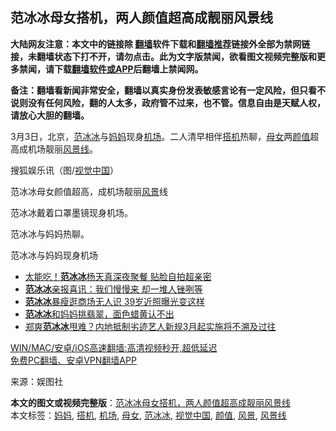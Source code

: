  <h2>范冰冰母女搭机，两人颜值超高成靓丽风景线</h2> <p class="notice"><b>大陆网友注意：本文中的链接除 <a href="https://github.com/bannedbook/fanqiang" >翻墙</a>软件下载和<a href="https://github.com/killgcd/justmysocks/blob/master/README.md">翻墙推荐</a>链接外全部为禁网链接，未翻墙状态下打不开，请勿点击。此为文字版禁闻，欲看图文视频完整版和更多禁闻，请下载<a href="https://github.com/bannedbook/fanqiang">翻墙软件或APP</a>后翻墙上禁闻网。</p><p>备注：翻墙看新闻非常安全，翻墙以真实身份发表敏感言论有一定风险，但只看不说则没有任何风险，翻的人太多，政府管不过来，也不管。信息自由是天赋人权，请放心大胆的翻墙。</b></p>  <div class="entry"> <p id="summary">3月3日，北京，<a href="https://www.bannedbook.org/bnews/tag/%e8%8c%83%e5%86%b0%e5%86%b0/" class="st_tag internal_tag" rel="tag" title="标签 范冰冰 下的日志">范冰冰</a>与<a href="https://www.bannedbook.org/bnews/tag/%e5%a6%88%e5%a6%88/" class="st_tag internal_tag" rel="tag" title="标签 妈妈 下的日志">妈妈</a>现身<a href="https://www.bannedbook.org/bnews/tag/%e6%9c%ba%e5%9c%ba/" class="st_tag internal_tag" rel="tag" title="标签 机场 下的日志">机场</a>。二人清早相伴<a href="https://www.bannedbook.org/bnews/tag/%E6%90%AD%E6%9C%BA/" class="st_tag internal_tag" rel="tag" title="标签 搭机 下的日志">搭机</a>热聊，<a href="https://www.bannedbook.org/bnews/tag/%E6%AF%8D%E5%A5%B3/" class="st_tag internal_tag" rel="tag" title="标签 母女 下的日志">母女</a>两<a href="https://www.bannedbook.org/bnews/tag/%E9%A2%9C%E5%80%BC/" class="st_tag internal_tag" rel="tag" title="标签 颜值 下的日志">颜值</a>超高成机场靓丽<a href="https://www.bannedbook.org/bnews/tag/%E9%A3%8E%E6%99%AF%E7%BA%BF/" class="st_tag internal_tag" rel="tag" title="标签 风景线 下的日志">风景线</a>。</p> <p id="conimg">搜狐娱乐讯（图/<a href="https://www.bannedbook.org/bnews/tag/%E8%A7%86%E8%A7%89%E4%B8%AD%E5%9B%BD/" class="st_tag internal_tag" rel="tag" title="标签 视觉中国 下的日志">视觉中国</a>）</p>  <p>范冰冰母女颜值超高，成机场靓丽<a href="https://www.bannedbook.org/bnews/tag/%E9%A3%8E%E6%99%AF/" class="st_tag internal_tag" rel="tag" title="标签 风景 下的日志">风景</a>线</p> <p>范冰冰戴着口罩墨镜现身机场。</p>  <p>范冰冰与妈妈热聊。</p> <p>范冰冰与妈妈现身机场</p>  <ul class='op-related-articles' title='相关阅读'> <li><a href='https://www.bannedbook.org/bnews/yule/20210304/1497883.html' target='_blank'>太能吃！<b>范冰冰</b>杨天真深夜聚餐 贴脸自拍超亲密</a></li> <li><a href='https://www.bannedbook.org/bnews/yule/20210218/1489390.html' target='_blank'><b>范冰冰</b>亲报喜讯：我们慢慢来 却一堆人锉咧等</a></li> <li><a href='https://www.bannedbook.org/bnews/yule/20210216/1488005.html' target='_blank'><b>范冰冰</b>暴瘦逛商场无人识 39岁近照曝光变这样</a></li> <li><a href='https://www.bannedbook.org/bnews/yule/20210211/1485650.html' target='_blank'><b>范冰冰</b>和妈妈挑翡翠，面色蜡黄认不出</a></li> <li><a href='https://www.bannedbook.org/bnews/baitai/20210206/1482858.html' target='_blank'>郑爽<b>范冰冰</b>甩难？内地抵制劣迹艺人新规3月起实施将不溯及过往</a></li> </ul> <p class="texttj"> <a href="https://github.com/bannedbook/fanqiang/wiki/V2ray%E6%9C%BA%E5%9C%BA" target="_blank">WIN/MAC/安卓/iOS高速翻墙:高清视频秒开,超低延迟</a><br/> <a href="https://github.com/bannedbook/fanqiang/wiki/%E7%A6%81%E9%97%BB%E7%BD%91%E5%AE%89%E5%8D%93%E7%BF%BB%E5%A2%99%E6%96%B0%E9%97%BBAPP" target="_blank">免费PC翻墙、安卓VPN翻墙APP</a></p><p> 来源：娱图社 </p><a name='sharetosocial'></a>       <div><b>本文的图文或视频完整版</b>：<a href='https://www.bannedbook.org/bnews/yule/20210306/1499837.html'>范冰冰母女搭机，两人颜值超高成靓丽风景线</a></div>  </div><!--END ENTRY--> <div class="postfooter"> <div>本文标签：<a href="https://www.bannedbook.org/bnews/tag/%e5%a6%88%e5%a6%88/" rel="tag">妈妈</a>, <a href="https://www.bannedbook.org/bnews/tag/%E6%90%AD%E6%9C%BA/" rel="tag">搭机</a>, <a href="https://www.bannedbook.org/bnews/tag/%e6%9c%ba%e5%9c%ba/" rel="tag">机场</a>, <a href="https://www.bannedbook.org/bnews/tag/%E6%AF%8D%E5%A5%B3/" rel="tag">母女</a>, <a href="https://www.bannedbook.org/bnews/tag/%e8%8c%83%e5%86%b0%e5%86%b0/" rel="tag">范冰冰</a>, <a href="https://www.bannedbook.org/bnews/tag/%E8%A7%86%E8%A7%89%E4%B8%AD%E5%9B%BD/" rel="tag">视觉中国</a>, <a href="https://www.bannedbook.org/bnews/tag/%E9%A2%9C%E5%80%BC/" rel="tag">颜值</a>, <a href="https://www.bannedbook.org/bnews/tag/%E9%A3%8E%E6%99%AF/" rel="tag">风景</a>, <a href="https://www.bannedbook.org/bnews/tag/%E9%A3%8E%E6%99%AF%E7%BA%BF/" rel="tag">风景线</a></div>  </div><!--END POSTFOOTER--> 